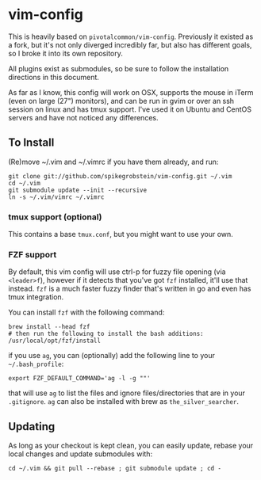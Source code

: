 # vim-config

This is heavily based on `pivotalcommon/vim-config`. Previously it existed as a fork, but it's not only
diverged incredibly far, but also has different goals, so I broke it into its own repository.

All plugins exist as submodules, so be sure to follow the installation directions in this document.

As far as I know, this config will work on OSX, supports the mouse in iTerm (even on large (27") monitors),
and can be run in gvim or over an ssh session on linux and has tmux support. I've used it on Ubuntu and CentOS
servers and have not noticed any differences.

## To Install

(Re)move ~/.vim and ~/.vimrc if you have them already, and run:

    git clone git://github.com/spikegrobstein/vim-config.git ~/.vim
    cd ~/.vim
    git submodule update --init --recursive
    ln -s ~/.vim/vimrc ~/.vimrc

### tmux support (optional)

This contains a base `tmux.conf`, but you might want to use your own.

### FZF support

By default, this vim config will use ctrl-p for fuzzy file opening (via `<leader>f`), however if it detects
that you've got `fzf` installed, it'll use that instead. `fzf` is a much faster fuzzy finder that's written in
go and even has tmux integration.

You can install `fzf` with the following command:

    brew install --head fzf
    # then run the following to install the bash additions:
    /usr/local/opt/fzf/install

if you use `ag`, you can (optionally) add the following line to your `~/.bash_profile`:

    export FZF_DEFAULT_COMMAND='ag -l -g ""'

that will use `ag` to list the files and ignore files/directories that are in your `.gitignore`. `ag` can also
be installed with brew as `the_silver_searcher`.


## Updating

As long as your checkout is kept clean, you can easily update, rebase your local changes and update submodules with:

    cd ~/.vim && git pull --rebase ; git submodule update ; cd -

